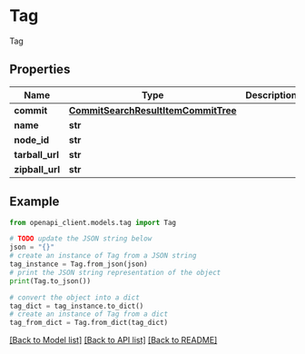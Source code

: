 # Tag

Tag

## Properties

Name | Type | Description | Notes
------------ | ------------- | ------------- | -------------
**commit** | [**CommitSearchResultItemCommitTree**](CommitSearchResultItemCommitTree.md) |  | 
**name** | **str** |  | 
**node_id** | **str** |  | 
**tarball_url** | **str** |  | 
**zipball_url** | **str** |  | 

## Example

```python
from openapi_client.models.tag import Tag

# TODO update the JSON string below
json = "{}"
# create an instance of Tag from a JSON string
tag_instance = Tag.from_json(json)
# print the JSON string representation of the object
print(Tag.to_json())

# convert the object into a dict
tag_dict = tag_instance.to_dict()
# create an instance of Tag from a dict
tag_from_dict = Tag.from_dict(tag_dict)
```
[[Back to Model list]](../README.md#documentation-for-models) [[Back to API list]](../README.md#documentation-for-api-endpoints) [[Back to README]](../README.md)


